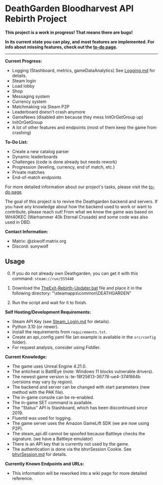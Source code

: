 # DeathGarden Bloodharvest API Rebirth Project

**This project is a work in progress! That means there are bugs!**

**In its current state you can play, and most features are implemented. For info about missing features, check out the [to-do page](https://github.com/users/wolfswolke/projects/2/views/1).**

****

**Current Progress:**
- Logging (Stashboard, metrics, gameDataAnalytics) See [Logging.md](https://github.com/wolfswolke/DeathGarden_API_Rebirth/blob/master/Doc/Logging.md) for details.
- Steam login
- Load lobby
- Shop
- Messaging system
- Currency system
- Matchmaking via Steam P2P
- Leaderboard doesn't crash anymore
- GameNews (disabled atm because they mess InitOrGetGroup up)
- InitOrGetGroup
- A lot of other features and endpoints (most of them keep the game from crashing)


**To-Do List:**
- Create a new catalog parser
- Dynamic leaderboards
- Challenges (code is done already but needs rework)
- Progression (leveling, currency, end of match, etc.)
- Private matches
- End-of-match endpoints

For more detailed information about our project's tasks, please visit the [to-do page](https://github.com/users/wolfswolke/projects/2/views/1).

The goal of this project is to revive the Deathgarden backend and servers. 
If you have any knowledge about how the backend used to work or want to contribute, please reach out!
From what we know the game was based on WH40KEC (Warhammer 40k Eternal Crusade) and some code was also used in DBD.

**Contact Information:**
- Matrix: @zkwolf:matrix.org
- Discord: sunywolf

## Usage

0. If you do not already own Deathgarden, you can get it with this command: 
`steam://run/555440`

1. Download the [TheExit-Rebirth-Updater.bat](https://github.com/wolfswolke/DeathGarden_API_Rebirth/blob/master/src/files/TheExit-Rebirth-Updater.bat) file and place it in the following directory: "\steamapps\common\DEATHGARDEN\"

2. Run the script and wait for it to finish.

**Self Hosting/Development Requirements:**
- Steam API Key (see [Steam_Login.md](https://github.com/wolfswolke/DeathGarden_API_Rebirth/blob/master/Doc/Steam_Login.md) for details).
- Python 3.10 (or newer).
- Install the requirements from `requirements.txt`.
- Create an api_config.yaml file (an example is available in the `src/config` folder).
- For request analysis, consider using Fiddler.

**Current Knowledge:**
- The game uses Unreal Engine 4.21.0.
- The anticheat is BattlEye (note: Windows 11 blocks vulnerable drivers).
- The newest game version is: te-18f25613-36778-ue4-374f864b (versions may vary by region).
- The backend and server can be changed with start parameters (new method with the PAK file).
- The in-game console can be re-enabled.
- The in-game SET command is available.
- The "Status" API is Stashboard, which has been discontinued since 2019.
- Fluentd was used for logging.
- The game server uses the Amazon GameLift SDK (we are now using P2P).
- The steam_api.dll cannot be spoofed because Battleye checks the signature. (we have a Battleye emulator)
- There is an API key that is currently not used by the game.
- The authentication is done via the bhvrSession Cookie. See [bhvrSession.md](https://github.com/wolfswolke/DeathGarden_API_Rebirth/blob/master/Doc/bhvrSession.md) for details.

**Currently Known Endpoints and URLs:**
- This information will be reworked into a wiki page for more detailed reference.
